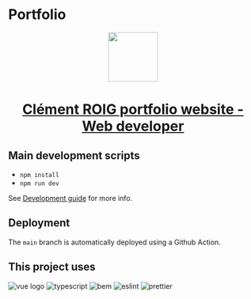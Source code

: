 # Portfolio

<div align="center">
  <img width="100" src="https://user-images.githubusercontent.com/20704943/194746438-251323e0-64c0-479c-b558-d353532ea640.jpg"/>
  <h1><a href="https://clm-roig.github.io">Clément ROIG portfolio website - Web developer</a></h1>
</div>

## Main development scripts

- `npm install`
- `npm run dev`

See [Development guide](https://github.com/Clm-Roig/clm-roig.github.io/wiki/Development-guide) for more info.

## Deployment

The `main` branch is automatically deployed using a Github Action.

## This project uses

![vue logo](https://user-images.githubusercontent.com/20704943/194746416-547ba9ed-6433-44ac-92c1-3b048938fa2d.png)
![typescript](https://user-images.githubusercontent.com/20704943/194746343-925ef51d-848a-440a-83b8-63545f34fde9.png)
![bem](https://user-images.githubusercontent.com/20704943/194780085-29d9b8d1-8341-4ad8-97fa-c96e6fbf0a9c.png)
![eslint](https://user-images.githubusercontent.com/20704943/194746353-929d496e-b8bf-4800-b8c7-f8bcc8f354e4.png)
![prettier](https://user-images.githubusercontent.com/20704943/194746355-e9b92cd1-10fa-43e8-9ca9-d61cf9352944.png)
